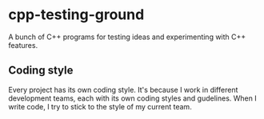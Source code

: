 cpp-testing-ground
====================

A bunch of C++ programs for testing ideas and experimenting with C++ features.

Coding style
-------------
Every project has its own coding style. It's because I work in different development
teams, each with its own coding styles and gudelines. When I write code, I try to stick to
the style of my current team.
